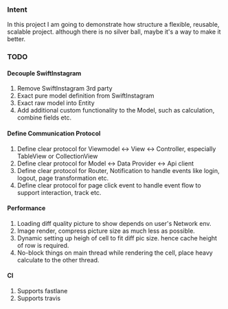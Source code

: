 ### Intent

In this project I am going to demonstrate how structure a flexible, reusable, scalable project. although there is no silver ball, maybe it's a way to make it better.

### TODO

#### Decouple SwiftInstagram
1. Remove SwiftInstagram 3rd party
2. Exact pure model definition from SwiftInstagram
3. Exact raw model into Entity
4. Add additional custom functionality to the Model, such as calculation, combine fields etc.

#### Define Communication Protocol
1. Define clear protocol for Viewmodel <-> View <-> Controller, especially TableView or CollectionView
2. Define clear protocol for Model <-> Data Provider <-> Api client
3. Define clear protocol for Router, Notification to handle events like login, logout, page transformation etc.
4. Define clear protocol for page click event to handle event flow to support interaction, track etc. 

#### Performance
1. Loading diff quality picture to show depends on user's Network env.
2. Image render, compress picture size as much less as possible.
3. Dynamic setting up heigh of cell to fit diff pic size. hence cache height of row is required. 
4. No-block things on main thread while rendering the cell, place heavy calculate to the other thread.

#### CI
1. Supports fastlane
2. Supports travis

